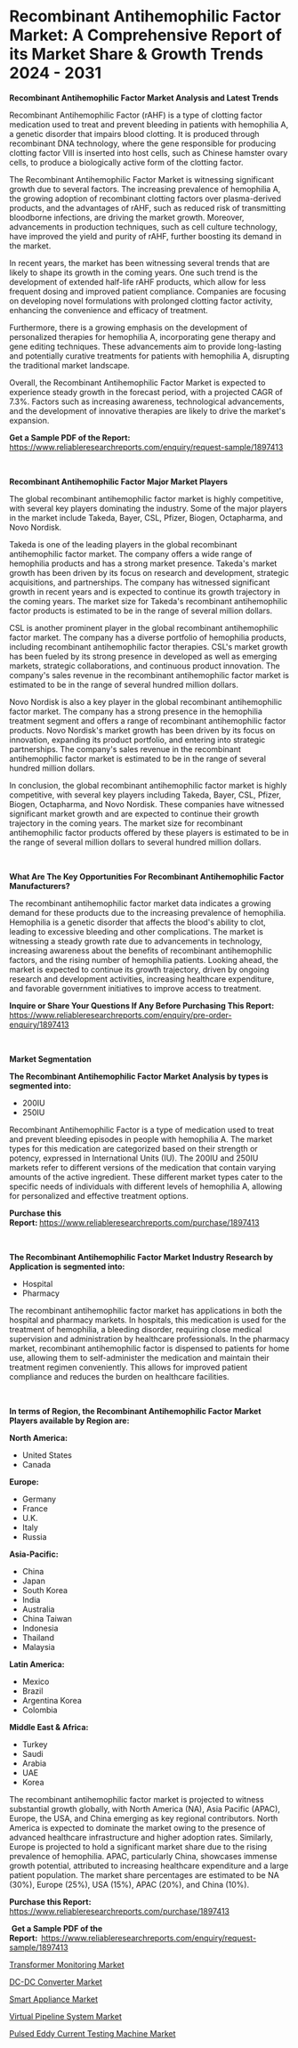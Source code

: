 <p><h1>Recombinant Antihemophilic Factor Market: A Comprehensive Report of its Market Share & Growth Trends 2024 - 2031</h1></p><p><strong>Recombinant Antihemophilic Factor Market Analysis and Latest Trends</strong></p>
<p><p>Recombinant Antihemophilic Factor (rAHF) is a type of clotting factor medication used to treat and prevent bleeding in patients with hemophilia A, a genetic disorder that impairs blood clotting. It is produced through recombinant DNA technology, where the gene responsible for producing clotting factor VIII is inserted into host cells, such as Chinese hamster ovary cells, to produce a biologically active form of the clotting factor.</p><p>The Recombinant Antihemophilic Factor Market is witnessing significant growth due to several factors. The increasing prevalence of hemophilia A, the growing adoption of recombinant clotting factors over plasma-derived products, and the advantages of rAHF, such as reduced risk of transmitting bloodborne infections, are driving the market growth. Moreover, advancements in production techniques, such as cell culture technology, have improved the yield and purity of rAHF, further boosting its demand in the market.</p><p>In recent years, the market has been witnessing several trends that are likely to shape its growth in the coming years. One such trend is the development of extended half-life rAHF products, which allow for less frequent dosing and improved patient compliance. Companies are focusing on developing novel formulations with prolonged clotting factor activity, enhancing the convenience and efficacy of treatment.</p><p>Furthermore, there is a growing emphasis on the development of personalized therapies for hemophilia A, incorporating gene therapy and gene editing techniques. These advancements aim to provide long-lasting and potentially curative treatments for patients with hemophilia A, disrupting the traditional market landscape.</p><p>Overall, the Recombinant Antihemophilic Factor Market is expected to experience steady growth in the forecast period, with a projected CAGR of 7.3%. Factors such as increasing awareness, technological advancements, and the development of innovative therapies are likely to drive the market's expansion.</p></p>
<p><strong>Get a Sample PDF of the Report:&nbsp;</strong> <a href="https://www.reliableresearchreports.com/enquiry/request-sample/1897413">https://www.reliableresearchreports.com/enquiry/request-sample/1897413</a></p>
<p>&nbsp;</p>
<p><strong>Recombinant Antihemophilic Factor Major Market Players</strong></p>
<p><p>The global recombinant antihemophilic factor market is highly competitive, with several key players dominating the industry. Some of the major players in the market include Takeda, Bayer, CSL, Pfizer, Biogen, Octapharma, and Novo Nordisk.</p><p>Takeda is one of the leading players in the global recombinant antihemophilic factor market. The company offers a wide range of hemophilia products and has a strong market presence. Takeda's market growth has been driven by its focus on research and development, strategic acquisitions, and partnerships. The company has witnessed significant growth in recent years and is expected to continue its growth trajectory in the coming years. The market size for Takeda's recombinant antihemophilic factor products is estimated to be in the range of several million dollars.</p><p>CSL is another prominent player in the global recombinant antihemophilic factor market. The company has a diverse portfolio of hemophilia products, including recombinant antihemophilic factor therapies. CSL's market growth has been fueled by its strong presence in developed as well as emerging markets, strategic collaborations, and continuous product innovation. The company's sales revenue in the recombinant antihemophilic factor market is estimated to be in the range of several hundred million dollars.</p><p>Novo Nordisk is also a key player in the global recombinant antihemophilic factor market. The company has a strong presence in the hemophilia treatment segment and offers a range of recombinant antihemophilic factor products. Novo Nordisk's market growth has been driven by its focus on innovation, expanding its product portfolio, and entering into strategic partnerships. The company's sales revenue in the recombinant antihemophilic factor market is estimated to be in the range of several hundred million dollars.</p><p>In conclusion, the global recombinant antihemophilic factor market is highly competitive, with several key players including Takeda, Bayer, CSL, Pfizer, Biogen, Octapharma, and Novo Nordisk. These companies have witnessed significant market growth and are expected to continue their growth trajectory in the coming years. The market size for recombinant antihemophilic factor products offered by these players is estimated to be in the range of several million dollars to several hundred million dollars.</p></p>
<p>&nbsp;</p>
<p><strong>What Are The Key Opportunities For Recombinant Antihemophilic Factor Manufacturers?</strong></p>
<p><p>The recombinant antihemophilic factor market data indicates a growing demand for these products due to the increasing prevalence of hemophilia. Hemophilia is a genetic disorder that affects the blood's ability to clot, leading to excessive bleeding and other complications. The market is witnessing a steady growth rate due to advancements in technology, increasing awareness about the benefits of recombinant antihemophilic factors, and the rising number of hemophilia patients. Looking ahead, the market is expected to continue its growth trajectory, driven by ongoing research and development activities, increasing healthcare expenditure, and favorable government initiatives to improve access to treatment.</p></p>
<p><strong>Inquire or Share Your Questions If Any Before Purchasing This Report:</strong> <a href="https://www.reliableresearchreports.com/enquiry/pre-order-enquiry/1897413">https://www.reliableresearchreports.com/enquiry/pre-order-enquiry/1897413</a></p>
<p>&nbsp;</p>
<p><strong>Market Segmentation</strong></p>
<p><strong>The Recombinant Antihemophilic Factor Market Analysis by types is segmented into:</strong></p>
<p><ul><li>200IU</li><li>250IU</li></ul></p>
<p><p>Recombinant Antihemophilic Factor is a type of medication used to treat and prevent bleeding episodes in people with hemophilia A. The market types for this medication are categorized based on their strength or potency, expressed in International Units (IU). The 200IU and 250IU markets refer to different versions of the medication that contain varying amounts of the active ingredient. These different market types cater to the specific needs of individuals with different levels of hemophilia A, allowing for personalized and effective treatment options.</p></p>
<p><strong>Purchase this Report:&nbsp;</strong><a href="https://www.reliableresearchreports.com/purchase/1897413">https://www.reliableresearchreports.com/purchase/1897413</a></p>
<p>&nbsp;</p>
<p><strong>The Recombinant Antihemophilic Factor Market Industry Research by Application is segmented into:</strong></p>
<p><ul><li>Hospital</li><li>Pharmacy</li></ul></p>
<p><p>The recombinant antihemophilic factor market has applications in both the hospital and pharmacy markets. In hospitals, this medication is used for the treatment of hemophilia, a bleeding disorder, requiring close medical supervision and administration by healthcare professionals. In the pharmacy market, recombinant antihemophilic factor is dispensed to patients for home use, allowing them to self-administer the medication and maintain their treatment regimen conveniently. This allows for improved patient compliance and reduces the burden on healthcare facilities.</p></p>
<p>&nbsp;</p>
<p><strong>In terms of Region, the Recombinant Antihemophilic Factor Market Players available by Region are:</strong></p>
<p>
    <p> <strong> North America: </strong>
        <ul>
            <li>United States</li>
            <li>Canada</li>
        </ul>
        </p> 
    <p> <strong> Europe: </strong>
        <ul>
            <li>Germany</li>
            <li>France</li>
            <li>U.K.</li>
            <li>Italy</li>
            <li>Russia</li>
        </ul>
        </p> 
    <p> <strong> Asia-Pacific: </strong>
        <ul>
            <li>China</li>
            <li>Japan</li>
            <li>South Korea</li>
            <li>India</li>
            <li>Australia</li>
            <li>China Taiwan</li>
            <li>Indonesia</li>
            <li>Thailand</li>
            <li>Malaysia</li>
        </ul>
        </p> 
    <p> <strong> Latin America: </strong>
        <ul>
            <li>Mexico</li>
            <li>Brazil</li>
            <li>Argentina Korea</li>
            <li>Colombia</li>
        </ul>
        </p> 
    <p> <strong> Middle East & Africa: </strong>
        <ul>
            <li>Turkey</li>
            <li>Saudi</li>
            <li>Arabia</li>
            <li>UAE</li>
            <li>Korea</li>
        </ul>
    </p>
    </p>
<p><p>The recombinant antihemophilic factor market is projected to witness substantial growth globally, with North America (NA), Asia Pacific (APAC), Europe, the USA, and China emerging as key regional contributors. North America is expected to dominate the market owing to the presence of advanced healthcare infrastructure and higher adoption rates. Similarly, Europe is projected to hold a significant market share due to the rising prevalence of hemophilia. APAC, particularly China, showcases immense growth potential, attributed to increasing healthcare expenditure and a large patient population. The market share percentages are estimated to be NA (30%), Europe (25%), USA (15%), APAC (20%), and China (10%).</p></p>
<p><strong>Purchase this Report: </strong><a href="https://www.reliableresearchreports.com/purchase/1897413">https://www.reliableresearchreports.com/purchase/1897413</a></p>
<p>&nbsp;<strong>Get a Sample PDF of the Report:&nbsp;&nbsp;</strong><a href="https://www.reliableresearchreports.com/enquiry/request-sample/1897413">https://www.reliableresearchreports.com/enquiry/request-sample/1897413</a></p>
<p><strong></strong></p>
<p><p><a href="https://www.linkedin.com/pulse/decoding-transformer-monitoring-market-deep-dive-latest-3hdue?trackingId=J0Cct51eTymQ9xGgbnqeGA%3D%3D">Transformer Monitoring Market</a></p><p><a href="https://www.linkedin.com/pulse/dc-dc-converter-market-provides-detailed-segmentation-kqcae?trackingId=hwnJI38xTxKaCtoh97bP6A%3D%3D">DC-DC Converter Market</a></p><p><a href="https://www.linkedin.com/pulse/insights-smart-appliance-market-size-analysing-share-trends-awf1e?trackingId=F%2BpFIE8%2FTXqWrO%2B8kbFQ8A%3D%3D">Smart Appliance Market</a></p><p><a href="https://www.linkedin.com/pulse/virtual-pipeline-system-market-offer-valuable-insights-size-yqyte?trackingId=b2WERziySCmbZPkFKyeZ1A%3D%3D">Virtual Pipeline System Market</a></p><p><a href="https://www.linkedin.com/pulse/pulsed-eddy-current-testing-machine-market-size-reflecting-nfybe?trackingId=R87B8Sp1TsKBbetKRJpn9w%3D%3D">Pulsed Eddy Current Testing Machine Market</a></p></p>